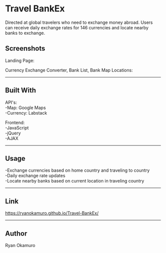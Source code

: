 
Travel BankEx
=============
Directed at global travelers who need to exchange money abroad.  Users can receive daily exchange rates for 146 currencies and locate nearby banks to exchange.


Screenshots
-----------
Landing Page:


















Currency Exchange Converter, Bank List, Bank Map Locations:

----------
Built With
----------
API's: <br />
-Map: Google Maps <br />
-Currency: Labstack

Frontend: <br />
-JavaScript <br />
-jQuery <br />
-AJAX

--------
Usage
--------
-Exchange currencies based on home country and traveling to country <br />
-Daily exchange rate updates <br />
-Locate nearby banks based on current location in traveling country 

--------
Link
--------
https://ryanokamuro.github.io/Travel-BankEx/


--------
Author
--------
Ryan Okamuro
